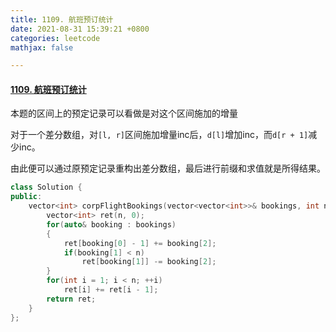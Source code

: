 ```yaml
---
title: 1109. 航班预订统计
date: 2021-08-31 15:39:21 +0800
categories: leetcode
mathjax: false

---
```


#### [1109. 航班预订统计](https://leetcode-cn.com/problems/corporate-flight-bookings/)



本题的区间上的预定记录可以看做是对这个区间施加的增量

对于一个差分数组，对`[l, r]`区间施加增量inc后，`d[l]`增加inc，而`d[r + 1]`减少inc。

由此便可以通过原预定记录重构出差分数组，最后进行前缀和求值就是所得结果。

```c++
class Solution {
public:
    vector<int> corpFlightBookings(vector<vector<int>>& bookings, int n) {
        vector<int> ret(n, 0);
        for(auto& booking : bookings)
        {
            ret[booking[0] - 1] += booking[2];
            if(booking[1] < n)
                ret[booking[1]] -= booking[2]; 
        }
        for(int i = 1; i < n; ++i)
            ret[i] += ret[i - 1];
        return ret;
    }
};
```

